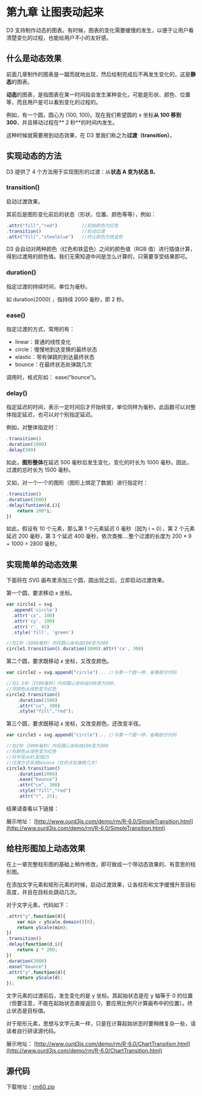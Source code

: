 # 第九章 让图表动起来

D3 支持制作动态的图表。有时候，图表的变化需要缓慢的发生，以便于让用户看清楚变化的过程，也能给用户不小的友好感。

## 什么是动态效果

前面几章制作的图表是一蹴而就地出现，然后绘制完成后不再发生变化的，这是**静态**的图表。

**动态**的图表，是指图表在某一时间段会发生某种变化，可能是形状、颜色、位置等，而且用户是可以看到变化的过程的。

例如，有一个圆，圆心为 (100, 100)。现在我们希望圆的 x 坐标**从 100 移到 300**，并且移动过程在** 2 秒**的时间内发生。

这种时候就需要用到动态效果，在 D3 里我们称之为**过渡（transition）**。

## 实现动态的方法

D3 提供了 4 个方法用于实现图形的过渡：从**状态 A **变为**状态 B**。

### transition()

启动过渡效果。

其前后是图形变化前后的状态（形状、位置、颜色等等），例如：

```javascript
.attr("fill","red")         //初始颜色为红色
.transition()               //启动过渡
.attr("fill","steelblue")   //终止颜色为铁蓝色
```

D3 会自动对两种颜色（红色和铁蓝色）之间的颜色值（RGB 值）进行插值计算，得到过渡用的颜色值。我们无需知道中间是怎么计算的，只需要享受结果即可。

### duration()

指定过渡的持续时间，单位为毫秒。

如 duration(2000) ，指持续 2000 毫秒，即 2 秒。

### ease()

指定过渡的方式，常用的有：

- linear：普通的线性变化
- circle：慢慢地到达变换的最终状态
- elastic：带有弹跳的到达最终状态
- bounce：在最终状态处弹跳几次

调用时，格式形如： ease(“bounce”)。

### delay()

指定延迟的时间，表示一定时间后才开始转变，单位同样为毫秒。此函数可以对整体指定延迟，也可以对个别指定延迟。

例如，对整体指定时：

```javascript
.transition()
.duration(1000)
.delay(500)
```

如此，**图形整体**在延迟 500 毫秒后发生变化，变化的时长为 1000 毫秒。因此，过渡的总时长为 1500 毫秒。

又如，对一个一个的图形（图形上绑定了数据）进行指定时：

```javascript
.transition()
.duration(1000)
.delay(funtion(d,i){
    return 200*i;
})
```

如此，假设有 10 个元素，那么第 1 个元素延迟 0 毫秒（因为 i = 0），第 2 个元素延迟 200 毫秒，第 3 个延迟 400 毫秒，依次类推….整个过渡的长度为 200 \* 9 + 1000 = 2800 毫秒。

## 实现简单的动态效果

下面将在 SVG 画布里添加三个圆，圆出现之后，立即启动过渡效果。

第一个圆，要求移动 x 坐标。

```javascript
var circle1 = svg
  .append('circle')
  .attr('cx', 100)
  .attr('cy', 100)
  .attr('r', 45)
  .style('fill', 'green')

//在1秒（1000毫秒）内将圆心坐标由100变为300
circle1.transition().duration(1000).attr('cx', 300)
```

第二个圆，要求既移动 x 坐标，又改变颜色。

```javascript
var circle2 = svg.append("circle")... //与第一个圆一样，省略部分代码

//在1.5秒（1500毫秒）内将圆心坐标由100变为300，
//将颜色从绿色变为红色
circle2.transition()
    .duration(1500)
    .attr("cx", 300)
    .style("fill","red");
```

第三个圆，要求既移动 x 坐标，又改变颜色，还改变半径。

```javascript
var circle3 = svg.append("circle")... //与第一个圆一样，省略部分代码

//在2秒（2000毫秒）内将圆心坐标由100变为300
//将颜色从绿色变为红色
//将半径从45变成25
//过渡方式采用bounce（在终点处弹跳几次）
circle3.transition()
    .duration(2000)
    .ease("bounce")
    .attr("cx", 300)
    .style("fill","red")
    .attr("r", 25);
```

结果请查看以下链接：

展示地址： [http://www.ourd3js.com/demo/rm/R-6.0/SimpleTransition.html](http://www.ourd3js.com/demo/rm/R-6.0/SimpleTransition.html)

## 给柱形图加上动态效果

在上一章完整柱形图的基础上稍作修改，即可做成一个带动态效果的、有意思的柱形图。

在添加文字元素和矩形元素的时候，启动过渡效果，让各柱形和文字缓慢升至目标高度，并且在目标处跳动几次。

对于文字元素，代码如下：

```javascript
.attr("y",function(d){
    var min = yScale.domain()[0];
    return yScale(min);
})
.transition()
.delay(function(d,i){
    return i * 200;
})
.duration(2000)
.ease("bounce")
.attr("y",function(d){
    return yScale(d);
});
```

文字元素的过渡前后，发生变化的是 y 坐标。其起始状态是在 y 轴等于 0 的位置（但要注意，不能在起始状态直接返回 0，要应用比例尺计算画布中的位置）。终止状态是目标值。

对于矩形元素，思想与文字元素一样，只是在计算起始状态时要稍微复杂一些，请读者自行研读源代码。

展示地址： [http://www.ourd3js.com/demo/rm/R-6.0/ChartTransition.html](http://www.ourd3js.com/demo/rm/R-6.0/ChartTransition.html)

## 源代码

下载地址：[rm60.zip](http://www.ourd3js.com/src/rm/rm60.zip)
